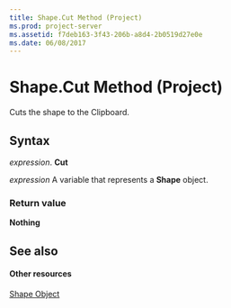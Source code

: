 ```yaml
---
title: Shape.Cut Method (Project)
ms.prod: project-server
ms.assetid: f7deb163-3f43-206b-a8d4-2b0519d27e0e
ms.date: 06/08/2017
---
```



# Shape.Cut Method (Project)
Cuts the shape to the Clipboard.

## Syntax

 _expression_. **Cut**

 _expression_ A variable that represents a **Shape** object.


### Return value

 **Nothing**


## See also


#### Other resources


[Shape Object](Project.shape.md)
